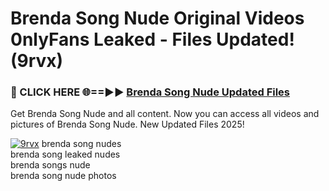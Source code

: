 # Brenda Song Nude Original Videos 0nlyFans Leaked - Files Updated! (9rvx)

<h3>🔴 CLICK HERE 🌐==►► <a href="https://tinyurl.com/52m3yx9h" rel="nofollow">Brenda Song Nude Updated Files</a></h3>

Get Brenda Song Nude and all content. Now you can access all videos and pictures of Brenda Song Nude. New Updated Files 2025!

[![9rvx](https://i.imgur.com/TnHtlc8.gif)](https://tinyurl.com/52m3yx9h)
brenda song nudes<br>
brenda song leaked nudes<br>
brenda songs nude<br>
brenda song nude photos